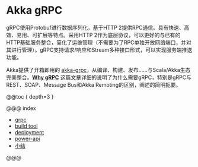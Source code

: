 # Akka gRPC

gRPC使用Protobuf进行数据序列化，基于HTTP 2提供RPC通信。具有快速、高效、易用、可扩展等特点。采用HTTP 2作为底层协议，可以更好的与已有的HTTP基础服务整合，简化了运维管理（不需要为了RPC单独开放网络端口，并对其进行管理）。gRPC支持请求/响应和Stream多种接口形式，可以实现服务端推送功能。

Akka提供了开箱即用的 [akka-grpc](https://doc.akka.io/docs/akka-grpc/current/)，从编译、构建、发布……与Scala/Akka生态完美整合。[**Why gRPC**](https://doc.akka.io/docs/akka-grpc/current/whygrpc.html) 这篇文章详细的说明了为什么需要gRPC，特别是gRPC与REST、SOAP、Message Bus和Akka Remoting的区别，阐述的简明扼要。

@@toc { depth=3 }

@@@ index

* [grpc](grpc.md)
* [build tool](build-tool.md)
* [deployment](deployment.md)
* [power-api](power-api.md)
* [小结](grpc.z.md)

@@@
